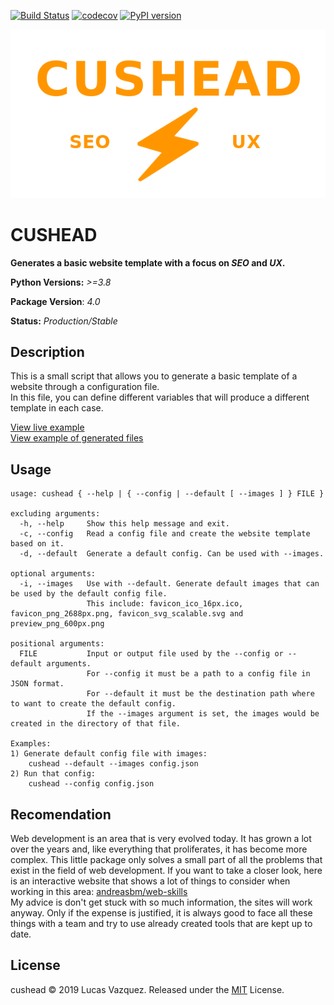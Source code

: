 [![Build Status](https://api.travis-ci.org/lucasvazq/cushead.svg?branch=master)](https://travis-ci.org/lucasvazq/cushead)
[![codecov](https://codecov.io/gh/lucasvazq/cushead/branch/master/graph/badge.svg)](https://codecov.io/gh/lucasvazq/cushead)
[![PyPI version](https://badge.fury.io/py/cushead.svg)](https://badge.fury.io/py/cushead)

<div align="center">
  <img src="./docs/logo.png" alt="cushead logo">
</div>

# CUSHEAD

**Generates a basic website template with a focus on _SEO_ and _UX_.**

**Python Versions:** _>=3.8_

**Package Version**: _4.0_

**Status:** _Production/Stable_

## Description

This is a small script that allows you to generate a basic template of a website through a configuration file.\
In this file, you can define different variables that will produce a different template in each case.

[View live example](https://lucasvazq.github.io/cushead/)\
[View example of generated files](./docs/examples/relative_static_url/example/output/)

## Usage

```
usage: cushead { --help | { --config | --default [ --images ] } FILE }

excluding arguments:
  -h, --help     Show this help message and exit.
  -c, --config   Read a config file and create the website template based on it.
  -d, --default  Generate a default config. Can be used with --images.

optional arguments:
  -i, --images   Use with --default. Generate default images that can be used by the default config file.
                 This include: favicon_ico_16px.ico, favicon_png_2688px.png, favicon_svg_scalable.svg and preview_png_600px.png

positional arguments:
  FILE           Input or output file used by the --config or --default arguments.
                 For --config it must be a path to a config file in JSON format.
                 For --default it must be the destination path where to want to create the default config.
                 If the --images argument is set, the images would be created in the directory of that file.

Examples:
1) Generate default config file with images:
    cushead --default --images config.json
2) Run that config:
    cushead --config config.json
```

## Recomendation

Web development is an area that is very evolved today. It has grown a lot over the years and, like everything that proliferates, it has become more complex.
This little package only solves a small part of all the problems that exist in the field of web development. If you want to take a closer look, here is an interactive website that shows a lot of things to consider when working in this area: [andreasbm/web-skills][web-skills]\
My advice is don't get stuck with so much information, the sites will work anyway. Only if the expense is justified, it is always good to face all these things with a team and try to use already created tools that are kept up to date.

[web-skills]: https://andreasbm.github.io/web-skills/

## License

cushead © 2019 Lucas Vazquez. Released under the [MIT][license] License.

[license]: http://mit-license.org/
